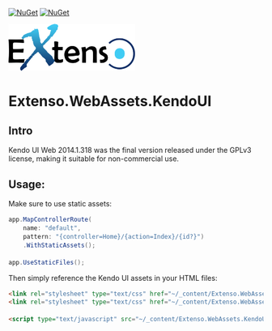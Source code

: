 [![NuGet](https://img.shields.io/nuget/v/Extenso.WebAssets.KendoUI?style=flat-square&logo=nuget&label=Version)](https://www.nuget.org/packages/Extenso.WebAssets.KendoUI)
[![NuGet](https://img.shields.io/nuget/dt/Extenso.WebAssets.KendoUI?style=flat-square&logo=nuget&label=Downloads)](https://www.nuget.org/packages/Extenso.WebAssets.KendoUI)

<img src="https://github.com/gordon-matt/Extenso/blob/master/_Misc/ExtensoLogo.png" alt="Logo" width="250" />

# Extenso.WebAssets.KendoUI

## Intro
Kendo UI Web 2014.1.318 was the final version released under the GPLv3 license, making it suitable for non-commercial use.

## Usage:

Make sure to use static assets:

```csharp
app.MapControllerRoute(
    name: "default",
    pattern: "{controller=Home}/{action=Index}/{id?}")
    .WithStaticAssets();

app.UseStaticFiles();
```

Then simply reference the Kendo UI assets in your HTML files:
```html
<link rel="stylesheet" type="text/css" href="~/_content/Extenso.WebAssets.KendoUI/css/kendo/2014.1.318/kendo.common.min.css" />
<link rel="stylesheet" type="text/css" href="~/_content/Extenso.WebAssets.KendoUI/css/kendo/2014.1.318/kendo.bootstrap.min.css" />

<script type="text/javascript" src="~/_content/Extenso.WebAssets.KendoUI/js/kendo/2014.1.318/kendo.web.min.js"></script>
```